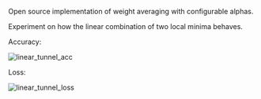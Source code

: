 Open source implementation of weight averaging with configurable alphas.

Experiment on how the linear combination of two local minima behaves.

Accuracy:

![linear_tunnel_acc](https://github.com/user-attachments/assets/a94139d7-9161-4007-8580-d4c981e48f24)

Loss:

![linear_tunnel_loss](https://github.com/user-attachments/assets/36ec6353-75e7-4127-b09b-40a9aa9039f2)
